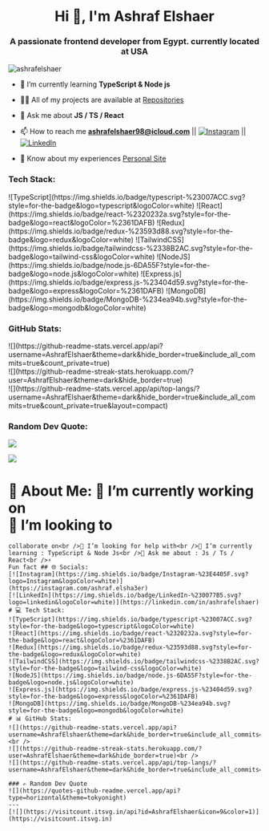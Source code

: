 <h1 align="center">Hi 👋, I'm Ashraf Elshaer</h1>
<h3 align="center">A passionate frontend developer from Egypt. currently located at USA</h3>

<p align="left"> <img src="https://komarev.com/ghpvc/?username=ashrafelshaer&label=Profile%20views&color=0e75b6&style=flat" alt="ashrafelshaer" /> </p>

- 🌱 I’m currently learning **TypeScript & Node js**

- 👨‍💻 All of my projects are available at [Repositories](https://github.com/AshrafElshaer?tab=repositories)

- 💬 Ask me about **JS / TS / React**

- 📫 How to reach me **ashrafelshaer98@icloud.com** || [![Instagram](https://img.shields.io/badge/Instagram-%23E4405F.svg?logo=Instagram&logoColor=white)](https://instagram.com/ashraf.elsha3er) || [![LinkedIn](https://img.shields.io/badge/LinkedIn-%230077B5.svg?logo=linkedin&logoColor=white)](https://linkedin.com/in/ashrafelshaer) 

- 📄 Know about my experiences [Personal Site](ashrafelshaer.dev)




<h3 align="left">Tech Stack:</h3>
    ![TypeScript](https://img.shields.io/badge/typescript-%23007ACC.svg?style=for-the-badge&logo=typescript&logoColor=white)
    ![React](https://img.shields.io/badge/react-%2320232a.svg?style=for-the-badge&logo=react&logoColor=%2361DAFB)
    ![Redux](https://img.shields.io/badge/redux-%23593d88.svg?style=for-the-badge&logo=redux&logoColor=white)
    ![TailwindCSS](https://img.shields.io/badge/tailwindcss-%2338B2AC.svg?style=for-the-badge&logo=tailwind-css&logoColor=white)
    ![NodeJS](https://img.shields.io/badge/node.js-6DA55F?style=for-the-badge&logo=node.js&logoColor=white)
    ![Express.js](https://img.shields.io/badge/express.js-%23404d59.svg?style=for-the-badge&logo=express&logoColor=%2361DAFB)
    ![MongoDB](https://img.shields.io/badge/MongoDB-%234ea94b.svg?style=for-the-badge&logo=mongodb&logoColor=white)
<h3 align="left">GitHub Stats:</h3>
    ![](https://github-readme-stats.vercel.app/api?username=AshrafElshaer&theme=dark&hide_border=true&include_all_commits=true&count_private=true)<br />
    ![](https://github-readme-streak-stats.herokuapp.com/?user=AshrafElshaer&theme=dark&hide_border=true)<br />
    ![](https://github-readme-stats.vercel.app/api/top-langs/?username=AshrafElshaer&theme=dark&hide_border=true&include_all_commits=true&count_private=true&layout=compact)
    

<h3 align="left">Random Dev Quote:</h3>

![](https://quotes-github-readme.vercel.app/api?type=horizontal&theme=tokyonight)


[![](https://visitcount.itsvg.in/api?id=AshrafElshaer&icon=9&color=1)](https://visitcount.itsvg.in)


  # 💫 About Me: 🔭 I’m currently working on <br />👯 I’m looking to
    collaborate on<br />🤝 I’m looking for help with<br />🌱 I’m currently
    learning : TypeScript & Node Js<br />💬 Ask me about : Js / Ts / React<br />⚡
    Fun fact ## 🌐 Socials:
    [![Instagram](https://img.shields.io/badge/Instagram-%23E4405F.svg?logo=Instagram&logoColor=white)](https://instagram.com/ashraf.elsha3er)
    [![LinkedIn](https://img.shields.io/badge/LinkedIn-%230077B5.svg?logo=linkedin&logoColor=white)](https://linkedin.com/in/ashrafelshaer)
    # 💻 Tech Stack:
    ![TypeScript](https://img.shields.io/badge/typescript-%23007ACC.svg?style=for-the-badge&logo=typescript&logoColor=white)
    ![React](https://img.shields.io/badge/react-%2320232a.svg?style=for-the-badge&logo=react&logoColor=%2361DAFB)
    ![Redux](https://img.shields.io/badge/redux-%23593d88.svg?style=for-the-badge&logo=redux&logoColor=white)
    ![TailwindCSS](https://img.shields.io/badge/tailwindcss-%2338B2AC.svg?style=for-the-badge&logo=tailwind-css&logoColor=white)
    ![NodeJS](https://img.shields.io/badge/node.js-6DA55F?style=for-the-badge&logo=node.js&logoColor=white)
    ![Express.js](https://img.shields.io/badge/express.js-%23404d59.svg?style=for-the-badge&logo=express&logoColor=%2361DAFB)
    ![MongoDB](https://img.shields.io/badge/MongoDB-%234ea94b.svg?style=for-the-badge&logo=mongodb&logoColor=white)
    # 📊 GitHub Stats:
    ![](https://github-readme-stats.vercel.app/api?username=AshrafElshaer&theme=dark&hide_border=true&include_all_commits=true&count_private=true)<br />
    ![](https://github-readme-streak-stats.herokuapp.com/?user=AshrafElshaer&theme=dark&hide_border=true)<br />
    ![](https://github-readme-stats.vercel.app/api/top-langs/?username=AshrafElshaer&theme=dark&hide_border=true&include_all_commits=true&count_private=true&layout=compact)
    
    ### ✍️ Random Dev Quote
    ![](https://quotes-github-readme.vercel.app/api?type=horizontal&theme=tokyonight)
    ---
    [![](https://visitcount.itsvg.in/api?id=AshrafElshaer&icon=9&color=1)](https://visitcount.itsvg.in)

